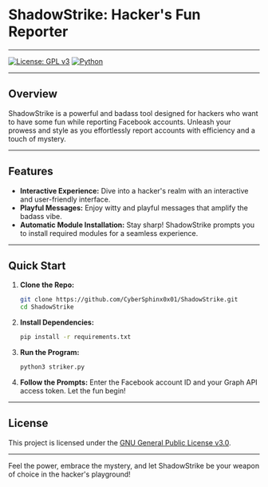 # ShadowStrike: Hacker's Fun Reporter

---

[![License: GPL v3](https://img.shields.io/badge/License-GPLv3-blue.svg)](https://www.gnu.org/licenses/gpl-3.0)
[![Python](https://img.shields.io/badge/Python-3.6%2B-blue.svg)](https://www.python.org/)

---

## Overview

ShadowStrike is a powerful and badass tool designed for hackers who want to have some fun while reporting Facebook accounts. Unleash your prowess and style as you effortlessly report accounts with efficiency and a touch of mystery.

---

## Features

- **Interactive Experience:** Dive into a hacker's realm with an interactive and user-friendly interface.
- **Playful Messages:** Enjoy witty and playful messages that amplify the badass vibe.
- **Automatic Module Installation:** Stay sharp! ShadowStrike prompts you to install required modules for a seamless experience.

---

## Quick Start

1. **Clone the Repo:**
    ```bash
    git clone https://github.com/CyberSphinx0x01/ShadowStrike.git
    cd ShadowStrike
    ```

2. **Install Dependencies:**
    ```bash
    pip install -r requirements.txt
    ```

3. **Run the Program:**
    ```bash
    python3 striker.py
    ```

4. **Follow the Prompts:**
    Enter the Facebook account ID and your Graph API access token. Let the fun begin!

---

## License

This project is licensed under the [GNU General Public License v3.0](https://www.gnu.org/licenses/gpl-3.0).

---

Feel the power, embrace the mystery, and let ShadowStrike be your weapon of choice in the hacker's playground!


